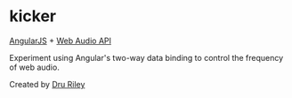 kicker
======

[AngularJS](https://angularjs.org/) + [Web Audio API](http://www.html5rocks.com/en/tutorials/webaudio/intro/)

Experiment using Angular's two-way data binding to control the frequency of web audio. 

Created by [Dru Riley](https://twitter.com/DruRly)
